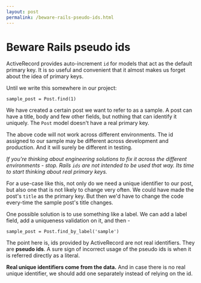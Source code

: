 ```yaml
---
layout: post
permalink: /beware-rails-pseudo-ids.html
---
```


# Beware Rails pseudo ids

ActiveRecord provides auto-increment `id` for models that act as the default primary key. It is so useful and convenient that it almost makes us forget about the idea of primary keys. 

Until we write this somewhere in our project:

```
sample_post = Post.find(1)
```

We have created a certain post we want to refer to as a sample. A post can have a title, body and few other fields, but nothing that can identify it uniquely. The `Post` model doesn't have a real primary key.

The above code will not work across different environments. The id assigned to our sample may be different across development and production. And it will surely be different in testing.

_If you're thinking about engineering solutions to fix it across the different environments - stop. Rails `ids` are not intended to be used that way. Its time to start thinking about real primary keys._

For a use-case like this, not only do we need a unique identifier to our post, but also one that is not likely to change very often. We could have made the post's `title` as the primary key. But then we'd have to change the code every-time the sample post's title changes.

One possible solution is to use something like a label. We can add a label field, add a uniqueness validation on it, and then -

```
sample_post = Post.find_by_label('sample')
```

The point here is, ids provided by ActiveRecord are not real identifiers. They are **pseudo ids**. A sure sign of incorrect usage of the pseudo ids is when it is referred directly as a literal.

__Real unique identifiers come from the data.__ And in case there is no real unique identifier, we should add one separately instead of relying on the id.

